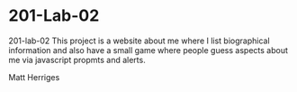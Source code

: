 # 201-Lab-02
201-lab-02
This project is a website about me where I list biographical information and also have a small game where people guess aspects about me via javascript propmts and alerts.

Matt Herriges